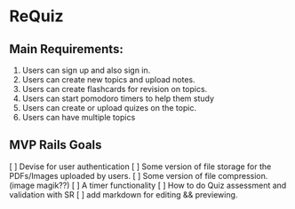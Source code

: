 # ReQuiz

## Main Requirements:

1. Users can sign up and also sign in.
2. Users can create new topics and upload notes.
3. Users can create flashcards for revision on topics. 
4. Users can start pomodoro timers to help them study
5. Users can create or upload quizes on the topic. 
6. Users can have multiple topics

## MVP Rails Goals

[ ] Devise for user authentication
[ ] Some version of file storage for the PDFs/Images uploaded by users. 
[ ] Some version of file compression.(image magik??)
[ ] A timer functionality
[ ] How to do Quiz assessment and validation with SR
[ ] add markdown for editing && previewing.